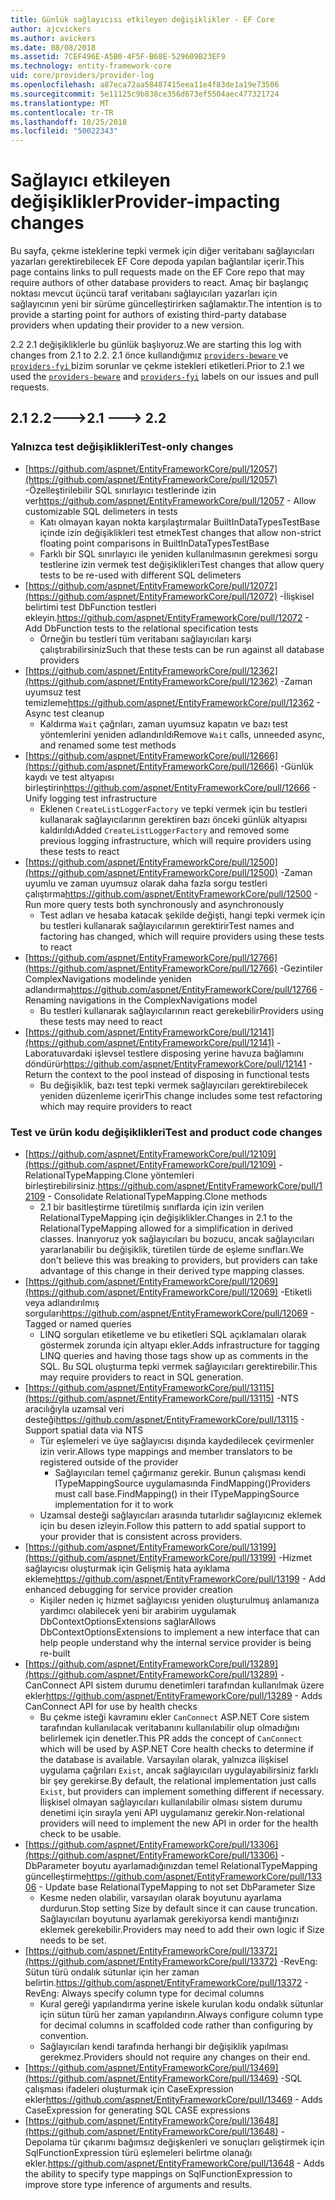 ```yaml
---
title: Günlük sağlayıcısı etkileyen değişiklikler - EF Core
author: ajcvickers
ms.author: avickers
ms.date: 08/08/2018
ms.assetid: 7CEF496E-A5B0-4F5F-B68E-529609B23EF9
ms.technology: entity-framework-core
uid: core/providers/provider-log
ms.openlocfilehash: a87eca72aa58487415eea11e4f83de1a19e73506
ms.sourcegitcommit: 5e11125c9b838ce356d673ef5504aec477321724
ms.translationtype: MT
ms.contentlocale: tr-TR
ms.lasthandoff: 10/25/2018
ms.locfileid: "50022343"
---
```

# <a name="provider-impacting-changes"></a><span data-ttu-id="17ebd-102">Sağlayıcı etkileyen değişiklikler</span><span class="sxs-lookup"><span data-stu-id="17ebd-102">Provider-impacting changes</span></span>

<span data-ttu-id="17ebd-103">Bu sayfa, çekme isteklerine tepki vermek için diğer veritabanı sağlayıcıları yazarları gerektirebilecek EF Core depoda yapılan bağlantılar içerir.</span><span class="sxs-lookup"><span data-stu-id="17ebd-103">This page contains links to pull requests made on the EF Core repo that may require authors of other database providers to react.</span></span> <span data-ttu-id="17ebd-104">Amaç bir başlangıç noktası mevcut üçüncü taraf veritabanı sağlayıcıları yazarları için sağlayıcının yeni bir sürüme güncelleştirirken sağlamaktır.</span><span class="sxs-lookup"><span data-stu-id="17ebd-104">The intention is to provide a starting point for authors of existing third-party database providers when updating their provider to a new version.</span></span>

<span data-ttu-id="17ebd-105">2.2 2.1 değişikliklerle bu günlük başlıyoruz.</span><span class="sxs-lookup"><span data-stu-id="17ebd-105">We are starting this log with changes from 2.1 to 2.2.</span></span> <span data-ttu-id="17ebd-106">2.1 önce kullandığımız [ `providers-beware` ](https://github.com/aspnet/EntityFrameworkCore/labels/providers-beware) ve [ `providers-fyi` ](https://github.com/aspnet/EntityFrameworkCore/labels/providers-fyi) bizim sorunlar ve çekme istekleri etiketleri.</span><span class="sxs-lookup"><span data-stu-id="17ebd-106">Prior to 2.1 we used the [`providers-beware`](https://github.com/aspnet/EntityFrameworkCore/labels/providers-beware) and [`providers-fyi`](https://github.com/aspnet/EntityFrameworkCore/labels/providers-fyi) labels on our issues and pull requests.</span></span>

## <a name="21-----22"></a><span data-ttu-id="17ebd-107">2.1 2.2---></span><span class="sxs-lookup"><span data-stu-id="17ebd-107">2.1 ---> 2.2</span></span>

### <a name="test-only-changes"></a><span data-ttu-id="17ebd-108">Yalnızca test değişiklikleri</span><span class="sxs-lookup"><span data-stu-id="17ebd-108">Test-only changes</span></span>

* <span data-ttu-id="17ebd-109">[https://github.com/aspnet/EntityFrameworkCore/pull/12057](https://github.com/aspnet/EntityFrameworkCore/pull/12057) -Özelleştirilebilir SQL sınırlayıcı testlerinde izin ver</span><span class="sxs-lookup"><span data-stu-id="17ebd-109">https://github.com/aspnet/EntityFrameworkCore/pull/12057 - Allow customizable SQL delimeters in tests</span></span>
  * <span data-ttu-id="17ebd-110">Katı olmayan kayan nokta karşılaştırmalar BuiltInDataTypesTestBase içinde izin değişiklikleri test etmek</span><span class="sxs-lookup"><span data-stu-id="17ebd-110">Test changes that allow non-strict floating point comparisons in BuiltInDataTypesTestBase</span></span>
  * <span data-ttu-id="17ebd-111">Farklı bir SQL sınırlayıcı ile yeniden kullanılmasının gerekmesi sorgu testlerine izin vermek test değişiklikleri</span><span class="sxs-lookup"><span data-stu-id="17ebd-111">Test changes that allow query tests to be re-used with different SQL delimeters</span></span>
* <span data-ttu-id="17ebd-112">[https://github.com/aspnet/EntityFrameworkCore/pull/12072](https://github.com/aspnet/EntityFrameworkCore/pull/12072) -İlişkisel belirtimi test DbFunction testleri ekleyin.</span><span class="sxs-lookup"><span data-stu-id="17ebd-112">https://github.com/aspnet/EntityFrameworkCore/pull/12072 - Add DbFunction tests to the relational specification tests</span></span>
  * <span data-ttu-id="17ebd-113">Örneğin bu testleri tüm veritabanı sağlayıcıları karşı çalıştırabilirsiniz</span><span class="sxs-lookup"><span data-stu-id="17ebd-113">Such that these tests can be run against all database providers</span></span>
* <span data-ttu-id="17ebd-114">[https://github.com/aspnet/EntityFrameworkCore/pull/12362](https://github.com/aspnet/EntityFrameworkCore/pull/12362) -Zaman uyumsuz test temizleme</span><span class="sxs-lookup"><span data-stu-id="17ebd-114">https://github.com/aspnet/EntityFrameworkCore/pull/12362 - Async test cleanup</span></span>
  * <span data-ttu-id="17ebd-115">Kaldırma `Wait` çağrıları, zaman uyumsuz kapatın ve bazı test yöntemlerini yeniden adlandırıldı</span><span class="sxs-lookup"><span data-stu-id="17ebd-115">Remove `Wait` calls, unneeded async, and renamed some test methods</span></span>
* <span data-ttu-id="17ebd-116">[https://github.com/aspnet/EntityFrameworkCore/pull/12666](https://github.com/aspnet/EntityFrameworkCore/pull/12666) -Günlük kaydı ve test altyapısı birleştirin</span><span class="sxs-lookup"><span data-stu-id="17ebd-116">https://github.com/aspnet/EntityFrameworkCore/pull/12666 - Unify logging test infrastructure</span></span>
  * <span data-ttu-id="17ebd-117">Eklenen `CreateListLoggerFactory` ve tepki vermek için bu testleri kullanarak sağlayıcılarının gerektiren bazı önceki günlük altyapısı kaldırıldı</span><span class="sxs-lookup"><span data-stu-id="17ebd-117">Added `CreateListLoggerFactory` and removed some previous logging infrastructure, which will require providers using these tests to react</span></span>
* <span data-ttu-id="17ebd-118">[https://github.com/aspnet/EntityFrameworkCore/pull/12500](https://github.com/aspnet/EntityFrameworkCore/pull/12500) -Zaman uyumlu ve zaman uyumsuz olarak daha fazla sorgu testleri çalıştırma</span><span class="sxs-lookup"><span data-stu-id="17ebd-118">https://github.com/aspnet/EntityFrameworkCore/pull/12500 - Run more query tests both synchronously and asynchronously</span></span>
  * <span data-ttu-id="17ebd-119">Test adları ve hesaba katacak şekilde değişti, hangi tepki vermek için bu testleri kullanarak sağlayıcılarının gerektirir</span><span class="sxs-lookup"><span data-stu-id="17ebd-119">Test names and factoring has changed, which will require providers using these tests to react</span></span>
* <span data-ttu-id="17ebd-120">[https://github.com/aspnet/EntityFrameworkCore/pull/12766](https://github.com/aspnet/EntityFrameworkCore/pull/12766) -Gezintiler ComplexNavigations modelinde yeniden adlandırma</span><span class="sxs-lookup"><span data-stu-id="17ebd-120">https://github.com/aspnet/EntityFrameworkCore/pull/12766 - Renaming navigations in the ComplexNavigations model</span></span>
  * <span data-ttu-id="17ebd-121">Bu testleri kullanarak sağlayıcılarının react gerekebilir</span><span class="sxs-lookup"><span data-stu-id="17ebd-121">Providers using these tests may need to react</span></span>
* <span data-ttu-id="17ebd-122">[https://github.com/aspnet/EntityFrameworkCore/pull/12141](https://github.com/aspnet/EntityFrameworkCore/pull/12141) -Laboratuvardaki işlevsel testlere disposing yerine havuza bağlamını döndürür</span><span class="sxs-lookup"><span data-stu-id="17ebd-122">https://github.com/aspnet/EntityFrameworkCore/pull/12141 - Return the context to the pool instead of disposing in functional tests</span></span>
  * <span data-ttu-id="17ebd-123">Bu değişiklik, bazı test tepki vermek sağlayıcıları gerektirebilecek yeniden düzenleme içerir</span><span class="sxs-lookup"><span data-stu-id="17ebd-123">This change includes some test refactoring which may require providers to react</span></span>


### <a name="test-and-product-code-changes"></a><span data-ttu-id="17ebd-124">Test ve ürün kodu değişiklikleri</span><span class="sxs-lookup"><span data-stu-id="17ebd-124">Test and product code changes</span></span>

* <span data-ttu-id="17ebd-125">[https://github.com/aspnet/EntityFrameworkCore/pull/12109](https://github.com/aspnet/EntityFrameworkCore/pull/12109) -RelationalTypeMapping.Clone yöntemleri birleştirebilirsiniz.</span><span class="sxs-lookup"><span data-stu-id="17ebd-125">https://github.com/aspnet/EntityFrameworkCore/pull/12109 - Consolidate RelationalTypeMapping.Clone methods</span></span>
  * <span data-ttu-id="17ebd-126">2.1 bir basitleştirme türetilmiş sınıflarda için izin verilen RelationalTypeMapping için değişiklikler.</span><span class="sxs-lookup"><span data-stu-id="17ebd-126">Changes in 2.1 to the RelationalTypeMapping allowed for a simplification in derived classes.</span></span> <span data-ttu-id="17ebd-127">İnanıyoruz yok sağlayıcıları bu bozucu, ancak sağlayıcıları yararlanabilir bu değişiklik, türetilen türde de eşleme sınıfları.</span><span class="sxs-lookup"><span data-stu-id="17ebd-127">We don't believe this was breaking to providers, but providers can take advantage of this change in their derived type mapping classes.</span></span>
* <span data-ttu-id="17ebd-128">[https://github.com/aspnet/EntityFrameworkCore/pull/12069](https://github.com/aspnet/EntityFrameworkCore/pull/12069) -Etiketli veya adlandırılmış sorguları</span><span class="sxs-lookup"><span data-stu-id="17ebd-128">https://github.com/aspnet/EntityFrameworkCore/pull/12069 - Tagged or named queries</span></span>
  * <span data-ttu-id="17ebd-129">LINQ sorguları etiketleme ve bu etiketleri SQL açıklamaları olarak göstermek zorunda için altyapı ekler.</span><span class="sxs-lookup"><span data-stu-id="17ebd-129">Adds infrastructure for tagging LINQ queries and having those tags show up as comments in the SQL.</span></span> <span data-ttu-id="17ebd-130">Bu SQL oluşturma tepki vermek sağlayıcıları gerektirebilir.</span><span class="sxs-lookup"><span data-stu-id="17ebd-130">This may require providers to react in SQL generation.</span></span>
* <span data-ttu-id="17ebd-131">[https://github.com/aspnet/EntityFrameworkCore/pull/13115](https://github.com/aspnet/EntityFrameworkCore/pull/13115) -NTS aracılığıyla uzamsal veri desteği</span><span class="sxs-lookup"><span data-stu-id="17ebd-131">https://github.com/aspnet/EntityFrameworkCore/pull/13115 - Support spatial data via NTS</span></span>
  * <span data-ttu-id="17ebd-132">Tür eşlemeleri ve üye sağlayıcısı dışında kaydedilecek çevirmenler izin verir.</span><span class="sxs-lookup"><span data-stu-id="17ebd-132">Allows type mappings and member translators to be registered outside of the provider</span></span>
    * <span data-ttu-id="17ebd-133">Sağlayıcıları temel çağırmanız gerekir. Bunun çalışması kendi ITypeMappingSource uygulamasında FindMapping()</span><span class="sxs-lookup"><span data-stu-id="17ebd-133">Providers must call base.FindMapping() in their ITypeMappingSource implementation for it to work</span></span>
  * <span data-ttu-id="17ebd-134">Uzamsal desteği sağlayıcıları arasında tutarlıdır sağlayıcınız eklemek için bu desen izleyin.</span><span class="sxs-lookup"><span data-stu-id="17ebd-134">Follow this pattern to add spatial support to your provider that is consistent across providers.</span></span>
* <span data-ttu-id="17ebd-135">[https://github.com/aspnet/EntityFrameworkCore/pull/13199](https://github.com/aspnet/EntityFrameworkCore/pull/13199) -Hizmet sağlayıcısı oluşturmak için Gelişmiş hata ayıklama ekleme</span><span class="sxs-lookup"><span data-stu-id="17ebd-135">https://github.com/aspnet/EntityFrameworkCore/pull/13199 - Add enhanced debugging for service provider creation</span></span>
  * <span data-ttu-id="17ebd-136">Kişiler neden iç hizmet sağlayıcısı yeniden oluşturulmuş anlamanıza yardımcı olabilecek yeni bir arabirim uygulamak DbContextOptionsExtensions sağlar</span><span class="sxs-lookup"><span data-stu-id="17ebd-136">Allows DbContextOptionsExtensions to implement a new interface that can help people understand why the internal service provider is being re-built</span></span>
* <span data-ttu-id="17ebd-137">[https://github.com/aspnet/EntityFrameworkCore/pull/13289](https://github.com/aspnet/EntityFrameworkCore/pull/13289) -CanConnect API sistem durumu denetimleri tarafından kullanılmak üzere ekler</span><span class="sxs-lookup"><span data-stu-id="17ebd-137">https://github.com/aspnet/EntityFrameworkCore/pull/13289 - Adds CanConnect API for use by health checks</span></span>
  * <span data-ttu-id="17ebd-138">Bu çekme isteği kavramını ekler `CanConnect` ASP.NET Core sistem tarafından kullanılacak veritabanını kullanılabilir olup olmadığını belirlemek için denetler.</span><span class="sxs-lookup"><span data-stu-id="17ebd-138">This PR adds the concept of `CanConnect` which will be used by ASP.NET Core health checks to determine if the database is available.</span></span> <span data-ttu-id="17ebd-139">Varsayılan olarak, yalnızca ilişkisel uygulama çağrıları `Exist`, ancak sağlayıcıları uygulayabilirsiniz farklı bir şey gerekirse.</span><span class="sxs-lookup"><span data-stu-id="17ebd-139">By default, the relational implementation just calls `Exist`, but providers can implement something different if necessary.</span></span> <span data-ttu-id="17ebd-140">İlişkisel olmayan sağlayıcıları kullanılabilir olması sistem durumu denetimi için sırayla yeni API uygulamanız gerekir.</span><span class="sxs-lookup"><span data-stu-id="17ebd-140">Non-relational providers will need to implement the new API in order for the health check to be usable.</span></span>
* <span data-ttu-id="17ebd-141">[https://github.com/aspnet/EntityFrameworkCore/pull/13306](https://github.com/aspnet/EntityFrameworkCore/pull/13306) -DbParameter boyutu ayarlamadığınızdan temel RelationalTypeMapping güncelleştirme</span><span class="sxs-lookup"><span data-stu-id="17ebd-141">https://github.com/aspnet/EntityFrameworkCore/pull/13306 - Update base RelationalTypeMapping to not set DbParameter Size</span></span>
  * <span data-ttu-id="17ebd-142">Kesme neden olabilir, varsayılan olarak boyutunu ayarlama durdurun.</span><span class="sxs-lookup"><span data-stu-id="17ebd-142">Stop setting Size by default since it can cause truncation.</span></span> <span data-ttu-id="17ebd-143">Sağlayıcıları boyutunu ayarlamak gerekiyorsa kendi mantığınızı eklemek gerekebilir.</span><span class="sxs-lookup"><span data-stu-id="17ebd-143">Providers may need to add their own logic if Size needs to be set.</span></span>
* <span data-ttu-id="17ebd-144">[https://github.com/aspnet/EntityFrameworkCore/pull/13372](https://github.com/aspnet/EntityFrameworkCore/pull/13372) -RevEng: Sütun türü ondalık sütunlar için her zaman belirtin.</span><span class="sxs-lookup"><span data-stu-id="17ebd-144">https://github.com/aspnet/EntityFrameworkCore/pull/13372 - RevEng: Always specify column type for decimal columns</span></span>
  * <span data-ttu-id="17ebd-145">Kural gereği yapılandırma yerine iskele kurulan kodu ondalık sütunlar için sütun türü her zaman yapılandırın.</span><span class="sxs-lookup"><span data-stu-id="17ebd-145">Always configure column type for decimal columns in scaffolded code rather than configuring by convention.</span></span>
  * <span data-ttu-id="17ebd-146">Sağlayıcıları kendi tarafında herhangi bir değişiklik yapılması gerekmez.</span><span class="sxs-lookup"><span data-stu-id="17ebd-146">Providers should not require any changes on their end.</span></span>
* <span data-ttu-id="17ebd-147">[https://github.com/aspnet/EntityFrameworkCore/pull/13469](https://github.com/aspnet/EntityFrameworkCore/pull/13469) -SQL çalışması ifadeleri oluşturmak için CaseExpression ekler</span><span class="sxs-lookup"><span data-stu-id="17ebd-147">https://github.com/aspnet/EntityFrameworkCore/pull/13469 - Adds CaseExpression for generating SQL CASE expressions</span></span>
* <span data-ttu-id="17ebd-148">[https://github.com/aspnet/EntityFrameworkCore/pull/13648](https://github.com/aspnet/EntityFrameworkCore/pull/13648) -Depolama tür çıkarımı bağımsız değişkenleri ve sonuçları geliştirmek için SqlFunctionExpression türü eşlemeleri belirtme olanağı ekler.</span><span class="sxs-lookup"><span data-stu-id="17ebd-148">https://github.com/aspnet/EntityFrameworkCore/pull/13648 - Adds the ability to specify type mappings on SqlFunctionExpression to improve store type inference of arguments and results.</span></span>
